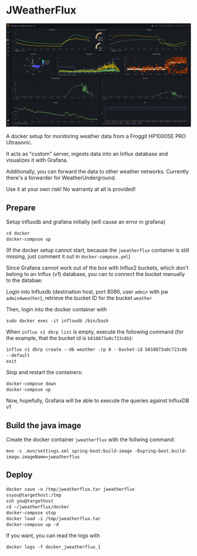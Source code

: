 # JWeatherFlux

![Screenshot](Grafana.jpg)

A docker setup for monitoring weather data from a Froggit HP1000SE PRO Ultrasonic.

It acts as "custom" server, ingests data into an Influx database and visualizes
it with Grafana.

Additionally, you can forward the data to other weather networks. Currently
there's a forwarder for WeatherUnderground.

Use it at your own risk! No warranty at all is provided!

## Prepare

Setup influxdb and grafana initially (will cause an error in grafana)

    cd docker
    docker-compose up

(If the docker setup cannot start, because the `jweatherflux` container is still missing,
just comment it out in `docker-compose.yml`)

Since Grafana cannot work out of the box with Influx2 buckets, which don't belong
to an Influx (v1) database, you can to connect the bucket manually to the databae:

Login into Influxdb (destination host, port 8086, user `admin` with pw `admin4weather`),
retrieve the bucket ID for the bucket `weather`

Then, login into the docker container with

    sudo docker exec -it influxdb /bin/bash

When `influx v1 dbrp list` is empty, execute the following command (for the
example, that the bucket id is `b818873a0c723c6b`):

    influx v1 dbrp create --db weather -rp 0 --bucket-id b818873a0c723c6b --default
    exit

Stop and restart the containers:

    docker-compose down
    docker-compose up

Now, hopefully, Grafana will be able to execute the queries against
InfluxDB v1

## Build the java image

Create the docker container `jweatherflux` with the follwing command:

    mvn -s .mvn/settings.xml spring-boot:build-image -Dspring-boot.build-image.imageName=jweatherflux

## Deploy

    docker save -o /tmp/jweatherflux.tar jweatherflux
    ssyou@targethost:/tmp
    ssh you@targethost
    cd ~/jweatherflux/docker
    docker-compose stop
    docker load -i /tmp/jweatherflux.tar
    docker-compose up -d

If you want, you can read the logs with

    docker logs -f docker_jweatherflux_1